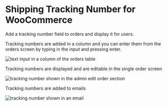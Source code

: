 # Shipping Tracking Number for WooCommerce
Add a tracking number field to orders and display it for users.

Tracking numbers are added in a column and you can enter them from the orders screen by typing in the input and pressing enter.

![text input in a column of the orders table](https://user-images.githubusercontent.com/507025/93518187-ba9ad880-f8e9-11ea-86eb-444cb2add1b9.gif)

Tracking numbers are displayed and are editable in the single order screen

![tracking number shown in the admin edit order section](https://user-images.githubusercontent.com/507025/93518377-f59d0c00-f8e9-11ea-924a-615a7782f910.png)

Tracking numbers are added to emails

![tracking number shown in an email](https://user-images.githubusercontent.com/507025/93518538-2a10c800-f8ea-11ea-8a1c-f50f5b9196fc.png)

